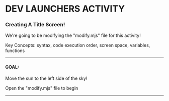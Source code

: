 # DEV LAUNCHERS ACTIVITY

### Creating A Title Screen!

We're going to be modifying the "modify.mjs" file for this activity!

Key Concepts: syntax, code execution order, screen space, variables, functions

---

#### GOAL:

Move the sun to the left side of the sky!

Open the "modify.mjs" file to begin

---
